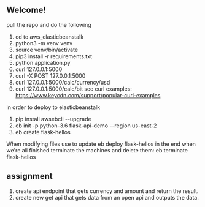 Welcome!
---------

pull the repo and do the following
1. cd to aws_elasticbeanstalk
2. python3 -m venv venv
3. source venv/bin/activate
4. pip3 install -r requirements.txt
5. python application.py 
6. curl 127.0.0.1:5000
7. curl -X POST 127.0.0.1:5000
8. curl 127.0.0.1:5000/calc/currency/usd
8. curl 127.0.0.1:5000/calc/bit
see curl examples: https://www.keycdn.com/support/popular-curl-examples

in order to deploy to elasticbeanstalk

1. pip install awsebcli --upgrade
2. eb init -p python-3.6 flask-api-demo --region us-east-2
3. eb create flask-hellos

When modifying files use to update
eb deploy flask-hellos
in the end when we're all finished terminate the machines and delete them:
eb terminate flask-hellos

assignment
---------
1. create api endpoint that gets currency and amount and return the result.
2. create new get api that gets data from an open api and outputs the 
   data.